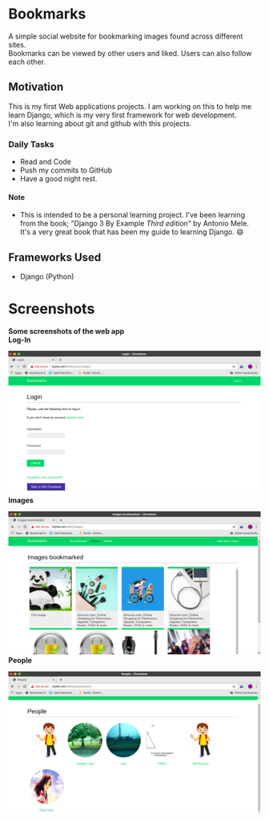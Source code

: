# Bookmarks
A simple social website for bookmarking images found across different sites.<br>
Bookmarks can be viewed by other users and liked.
Users can also follow each other.

## Motivation
This is my first Web applications projects.
I am working on this to help me learn Django, which is my very first framework for web development.<br>
I'm also learning about git and github with this projects.<br>

### Daily Tasks
 -  Read and Code
 -  Push my commits to GitHub
 -  Have a good night rest.

#### Note
- This is intended to be a personal learning project.
I've been learning from the book; "Django 3 By Example <em>Third edition</em>" by Antonio Mele.
It's a very great book that has been my guide to learning Django. :smile:

## Frameworks Used
- Django (Python)

# Screenshots

<strong>Some screenshots of the web app</strong>
<br>
<strong>Log-In</strong>

![Alt text](https://github.com/Ifeoluwakolopin/bookmarks-project/blob/master/bookmarks/screenshots/login.png)
<br>
<strong>Images</strong>

![Alt text](https://github.com/Ifeoluwakolopin/bookmarks-project/blob/master/bookmarks/screenshots/images.png)
<br>
<strong>People</strong>

![Alt text](https://github.com/Ifeoluwakolopin/bookmarks-project/blob/master/bookmarks/screenshots/people.png)
